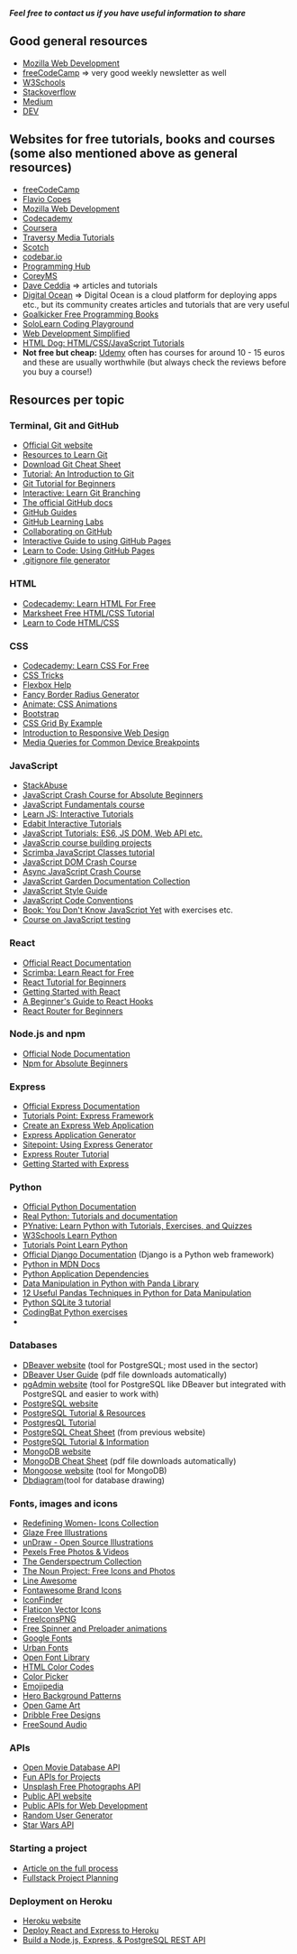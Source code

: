 ***Feel free to contact us if you have useful information to share*** 

## Good general resources
* [Mozilla Web Development](https://developer.mozilla.org/en-US/)
* [freeCodeCamp](https://www.freecodecamp.org/news/) => very good weekly newsletter as well
* [W3Schools](https://www.w3schools.com/)
* [Stackoverflow](https://stackoverflow.com/)
* [Medium](https://medium.com/topic/javascript)
* [DEV](https://dev.to/)



## Websites for free tutorials, books and courses (some also mentioned above as general resources)
* [freeCodeCamp](https://www.freecodecamp.org/)
* [Flavio Copes](https://flaviocopes.com/)
* [Mozilla Web Development](https://developer.mozilla.org/en-US/docs/Learn)
* [Codecademy](https://www.codecademy.com/)
* [Coursera](https://www.coursera.org/)
* [Traversy Media Tutorials](https://www.youtube.com/channel/UC29ju8bIPH5as8OGnQzwJyA)
* [Scotch](https://scotch.io/)
* [codebar.io](https://www.youtube.com/channel/UCEYz232agE47GHUq8wneBCA/videos)
* [Programming Hub](https://www.programminghub.io/)
* [CoreyMS](https://coreyms.com/category/development)
* [Dave Ceddia](https://daveceddia.com/archives/) => articles and tutorials
* [Digital Ocean](https://www.digitalocean.com/community/tutorials) => Digital Ocean is a cloud platform for deploying apps etc., but its community creates articles and tutorials that are very useful
* [Goalkicker Free Programming Books](https://books.goalkicker.com/)
* [SoloLearn Coding Playground](https://www.sololearn.com/home)
* [Web Development Simplified](https://www.youtube.com/channel/UCFbNIlppjAuEX4znoulh0Cw)
* [HTML Dog: HTML/CSS/JavaScript Tutorials](https://htmldog.com/)
* **Not free but cheap:** [Udemy](https://www.udemy.com/) often has courses for around 10 - 15 euros and these are usually worthwhile (but always check the reviews before you buy a course!)


## Resources per topic

### Terminal, Git and GitHub
* [Official Git website](https://git-scm.com/)
* [Resources to Learn Git](https://try.github.io/)
* [Download Git Cheat Sheet](https://education.github.com/git-cheat-sheet-education.pdf)
* [Tutorial: An Introduction to Git](https://www.youtube.com/watch?v=lRzM2F_R6lY)
* [Git Tutorial for Beginners](https://intellipaat.com/blog/tutorial/devops-tutorial/git-tutorial/)
* [Interactive: Learn Git Branching](https://learngitbranching.js.org/)
* [The official GitHub docs](https://docs.github.com/en)
* [GitHub Guides](https://guides.github.com/)
* [GitHub Learning Labs](https://lab.github.com/)
* [Collaborating on GitHub](https://faun.pub/collaborating-on-github-22fd5886fce)
* [Interactive Guide to using GitHub Pages](https://www.thinkful.com/learn/a-guide-to-using-github-pages/)
* [Learn to Code: Using GitHub Pages](https://learntocodewith.me/tutorials/github-pages/)
* [.gitignore file generator](https://www.toptal.com/developers/gitignore)


### HTML 
* [Codecademy: Learn HTML For Free](https://www.codecademy.com/learn/learn-html)
* [Marksheet Free HTML/CSS Tutorial](https://marksheet.io/)
* [Learn to Code HTML/CSS](https://learn.shayhowe.com/html-css/)

### CSS
* [Codecademy: Learn CSS For Free](https://www.codecademy.com/learn/learn-css)
* [CSS Tricks](https://css-tricks.com/)
* [Flexbox Help](https://flexbox.help/)
* [Fancy Border Radius Generator](https://9elements.github.io/fancy-border-radius/full-control.html)
* [Animate: CSS Animations](https://animate.style/)
* [Bootstrap](https://getbootstrap.com/)
* [CSS Grid By Example](https://gridbyexample.com/examples/)
* [Introduction to Responsive Web Design](https://www.youtube.com/watch?v=srvUrASNj0s)
* [Media Queries for Common Device Breakpoints](https://responsivedesign.is/develop/browser-feature-support/media-queries-for-common-device-breakpoints/)


### JavaScript
* [StackAbuse](https://stackabuse.com/tag/javascript/)
* [JavaScript Crash Course for Absolute Beginners](https://www.youtube.com/watch?v=hdI2bqOjy3c)
* [JavaScript Fundamentals course](https://javascript.info/first-steps)
* [Learn JS: Interactive Tutorials](https://www.learn-js.org/)
* [Edabit Interactive Tutorials](https://edabit.com/tutorial/javascript)
* [JavaScript Tutorials: ES6, JS DOM, Web API etc.](https://www.javascripttutorial.net/)
* [JavaScrip course building projects](https://scotch.io/courses/getting-started-with-javascript-for-web-development)
* [Scrimba JavaScript Classes tutorial](https://scrimba.com/scrim/cQnMDHD?pl=p4Mrt9)
* [JavaScript DOM Crash Course](https://www.youtube.com/watch?v=0ik6X4DJKCc)
* [Async JavaScript Crash Course](https://www.youtube.com/watch?v=PoRJizFvM7s)
* [JavaScript Garden Documentation Collection](https://bonsaiden.github.io/JavaScript-Garden/)
* [JavaScript Style Guide](https://education.launchcode.org/js-independent-track/appendices/style-guide.html)
* [JavaScript Code Conventions](https://www.crockford.com/code.html)
* [Book: You Don't Know JavaScript Yet](https://github.com/getify/You-Dont-Know-JS/blob/2nd-ed/get-started/README.md) with exercises etc.
* [Course on JavaScript testing](https://www.testingjavascript.com/)


### React
* [Official React Documentation](https://reactjs.org)
* [Scrimba: Learn React for Free](https://scrimba.com/learn/learnreact)
* [React Tutorial for Beginners](https://ibaslogic.com/react-tutorial-for-beginners/)
* [Getting Started with React](https://www.sitepoint.com/getting-started-react-beginners-guide/)
* [A Beginner's Guide to React Hooks](https://welearncode.com/beginners-guide-react-2020/)
* [React Router for Beginners](https://www.youtube.com/watch?v=91F8reC8kvo)


### Node.js and npm
* [Official Node Documentation](https://nodejs.org/en/)
* [Npm for Absolute Beginners](https://nodesource.com/blog/an-absolute-beginners-guide-to-using-npm/)


### Express
* [Official Express Documentation](https://expressjs.com/)
* [Tutorials Point: Express Framework](https://www.tutorialspoint.com/nodejs/nodejs_express_framework.htm)
* [Create an Express Web Application](https://www.tutorialsteacher.com/nodejs/expressjs-web-application)
* [Express Application Generator](https://expressjs.com/en/starter/generator.html)
* [Sitepoint: Using Express Generator](https://www.sitepoint.com/create-new-express-js-apps-with-express-generator/)
* [Express Router Tutorial](https://learncybers.com/express-router-easy-static-dynamic-routing/)
* [Getting Started with Express](https://www.youtube.com/watch?v=Z04bkB7g36E)

### Python
* [Official Python Documentation](https://www.python.org/)
* [Real Python: Tutorials and documentation](https://realpython.com/)
* [PYnative: Learn Python with Tutorials, Exercises, and Quizzes](https://pynative.com/)
* [W3Schools Learn Python](https://www.w3schools.com/python/default.asp)
* [Tutorials Point Learn Python](https://www.tutorialspoint.com/python/index.htm)
* [Official Django Documentation](https://www.djangoproject.com/) (Django is a Python web framework)
* [Python in MDN Docs](https://developer.mozilla.org/en-US/docs/Glossary/Python)
* [Python Application Dependencies](https://www.fullstackpython.com/application-dependencies.html)
* [Data Manipulation in Python with Panda Library](https://medium.com/analytics-and-data/become-a-pro-at-pandas-pythons-data-manipulation-library-264351b586b1)
* [12 Useful Pandas Techniques in Python for Data Manipulation](https://www.analyticsvidhya.com/blog/2016/01/12-pandas-techniques-python-data-manipulation/)
* [Python SQLite 3 tutorial](https://pynative.com/python-sqlite/)
* [CodingBat Python exercises](https://codingbat.com/python)
* 

### Databases
* [DBeaver website](https://dbeaver.com/) (tool for PostgreSQL; most used in the sector)
* [DBeaver User Guide](https://dbeaver.com/doc/dbeaver.pdf) (pdf file downloads automatically)
* [pgAdmin website](https://www.pgadmin.org/) (tool for PostgreSQL like DBeaver but integrated with PostgreSQL and easier to work with)
* [PostgreSQL website](https://www.postgresql.org/)
* [PostgreSQL Tutorial & Resources](https://www.postgresqltutorial.com/)
* [PostgresQL Tutorial](https://www.postgresqltutorial.com/)
* [PostgreSQL Cheat Sheet](https://www.postgresqltutorial.com/postgresql-cheat-sheet/) (from previous website)
* [PostgreSQL Tutorial & Information](https://fresh2refresh.com/sql-tutorial/sql-language/)
* [MongoDB website](https://docs.mongodb.com/)
* [MongoDB Cheat Sheet](https://www.cheatography.com/isaeus/cheat-sheets/mongodb/pdf/) (pdf file downloads automatically)
* [Mongoose website](https://mongoosejs.com/) (tool for MongoDB)
* [Dbdiagram](https://dbdiagram.io/home)(tool for database drawing)


### Fonts, images and icons
* [Redefining Women- Icons Collection](https://thenounproject.com/Iconathon1/collection/redefining-women/)
* [Glaze Free Illustrations](https://www.glazestock.com/)
* [unDraw - Open Source Illustrations](https://undraw.co/)
* [Pexels Free Photos & Videos](https://www.pexels.com/)
* [The Genderspectrum Collection](https://genderphotos.vice.com/)
* [The Noun Project: Free Icons and Photos](https://thenounproject.com/)
* [Line Awesome](https://icons8.com/line-awesome)
* [Fontawesome Brand Icons](https://www.w3schools.com/icons/fontawesome_icons_brand.asp)
* [IconFinder](https://www.iconfinder.com/icon-sets/featured/free)
* [Flaticon Vector Icons](https://www.flaticon.com/)
* [FreeIconsPNG](https://www.freeiconspng.com/search.html?q=graph+transparent+background&tip=icon)
* [Free Spinner and Preloader animations](https://icons8.com/preloaders/)
* [Google Fonts](https://fonts.google.com/)
* [Urban Fonts](https://www.urbanfonts.com/)
* [Open Font Library](https://fontlibrary.org/)
* [HTML Color Codes](https://htmlcolorcodes.com/)
* [Color Picker](https://www.w3schools.com/colors/colors_picker.asp)
* [Emojipedia](https://emojipedia.org/)
* [Hero Background Patterns](https://www.heropatterns.com/)
* [Open Game Art](https://opengameart.org/)
* [Dribble Free Designs](https://dribbble.com/tags/free)
* [FreeSound Audio](https://freesound.org/browse/)


### APIs
* [Open Movie Database API](https://www.omdbapi.com/)
* [Fun APIs for Projects](https://dev.to/biplov/15-fun-apis-for-your-next-project-5053)
* [Unsplash Free Photographs API](https://unsplash.com/developers)
* [Public API website](https://public-apis.xyz/)
* [Public APIs for Web Development](https://github.com/public-apis/public-apis/blob/master/README.md)
* [Random User Generator](https://randomuser.me/documentation#multiple)
* [Star Wars API](https://swapi.dev/)


### Starting a project
* [Article on the full process](https://dev.to/killianfrappartdev/how-i-built-a-real-world-project-for-the-first-time-5gn5)
* [Fullstack Project Planning](https://dev.to/thecodepixi/fullstack-project-planning-3jml)

### Deployment on Heroku
* [Heroku website](https://devcenter.heroku.com/articles/getting-started-with-nodejs)
* [Deploy React and Express to Heroku](https://daveceddia.com/deploy-react-express-app-heroku/)
* [Build a Node.js, Express, & PostgreSQL REST API](https://www.taniarascia.com/node-express-postgresql-heroku/)
